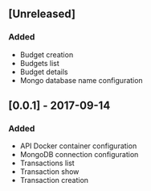 ## [Unreleased]
### Added
- Budget creation
- Budgets list
- Budget details
- Mongo database name configuration

## [0.0.1] - 2017-09-14
### Added
- API Docker container configuration
- MongoDB connection configuration
- Transactions list
- Transaction show
- Transaction creation
